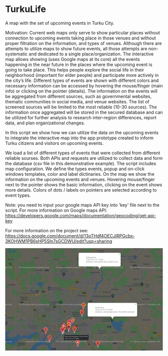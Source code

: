 # TurkuLife
A map with the set of upcoming events in Turku City.

Motivation:
Current web maps only serve to show particular places without connection to upcoming events taking place in those venues and without proper filtration on the information, and types of venues. Although there are attempts to utilize maps to show future events, all those attempts are non-systematic and dedicated to a single place/organization.
The interactive map allows showing (uses Google maps at its core) all the events happening in the near future in the places where the upcoming event is going to take place. This helps people explore the social life in their neighborhood (important for elder people) and participate more actively in the city’s life. Different types of events are shown with different colors and necessary information can be accessed by hovering the mouse/finger (main info) or clicking on the pointer (details).
The information on the events will be aggregated from different sources, such as governmental websites, thematic communities in social media, and venue websites. The list of screened sources will be limited to the most reliable (10-30 sources).
The information once aggregated will be stored in the secured database and can be utilized for further analysis to research inter-region differences, report data, and plan organizational changes.

In this script we show how we can utilize the data on the upcoming events to integrate the interactive map into the app prototype created to inform Turku citizens and visitors on upcoming events.

We load a list of different types of events that were collected from different reliable sourses. Both APIs and requests are utilized to collect data and form the database (csv file in this demonstrative example).
The script includes map configuration. We define the types events, popup and on-click windows templates, color and label dictinaries.
On the map we show the information on the upcoming events and venues. Hovering mouse/finger next to the pointer shows the basic information, clicking on the event shows more details. Colors of dots / labels on pointers are selected according to event types.

Note: you need to input your google maps API key into 'key' file next to the script. For more information on Google maps API: https://developers.google.com/maps/documentation/geocoding/get-api-key

For more information on the project see: https://docs.google.com/document/d/13oTHdf4OECJiRPGcbx-3KOHWM1PB6sHP5Sln7sGCDWU/edit?usp=sharing

![TurkuGLife](TurkuLife.png)
